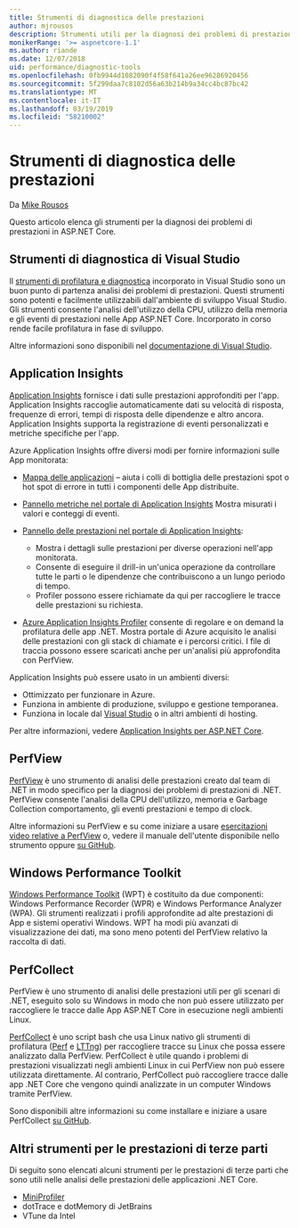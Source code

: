 ```yaml
---
title: Strumenti di diagnostica delle prestazioni
author: mjrousos
description: Strumenti utili per la diagnosi dei problemi di prestazioni nelle App ASP.NET Core.
monikerRange: '>= aspnetcore-1.1'
ms.author: riande
ms.date: 12/07/2018
uid: performance/diagnostic-tools
ms.openlocfilehash: 0fb9944d1082090f4f58f641a26ee96286920456
ms.sourcegitcommit: 5f299daa7c8102d56a63b214b9a34cc4bc87bc42
ms.translationtype: MT
ms.contentlocale: it-IT
ms.lasthandoff: 03/19/2019
ms.locfileid: "58210002"
---
```

# <a name="performance-diagnostic-tools"></a>Strumenti di diagnostica delle prestazioni

Da [Mike Rousos](https://github.com/mjrousos)

Questo articolo elenca gli strumenti per la diagnosi dei problemi di prestazioni in ASP.NET Core.

## <a name="visual-studio-diagnostic-tools"></a>Strumenti di diagnostica di Visual Studio

Il [strumenti di profilatura e diagnostica](/visualstudio/profiling) incorporato in Visual Studio sono un buon punto di partenza analisi dei problemi di prestazioni. Questi strumenti sono potenti e facilmente utilizzabili dall'ambiente di sviluppo Visual Studio. Gli strumenti consente l'analisi dell'utilizzo della CPU, utilizzo della memoria e gli eventi di prestazioni nelle App ASP.NET Core. Incorporato in corso rende facile profilatura in fase di sviluppo.

Altre informazioni sono disponibili nel [documentazione di Visual Studio](/visualstudio/profiling/profiling-overview).

## <a name="application-insights"></a>Application Insights

[Application Insights](/azure/application-insights/app-insights-overview) fornisce i dati sulle prestazioni approfonditi per l'app. Application Insights raccoglie automaticamente dati su velocità di risposta, frequenze di errori, tempi di risposta delle dipendenze e altro ancora. Application Insights supporta la registrazione di eventi personalizzati e metriche specifiche per l'app.

Azure Application Insights offre diversi modi per fornire informazioni sulle App monitorata:

- [Mappa delle applicazioni](/azure/application-insights/app-insights-app-map) – aiuta i colli di bottiglia delle prestazioni spot o hot spot di errore in tutti i componenti delle App distribuite.
- [Pannello metriche nel portale di Application Insights](/azure/application-insights/app-insights-metrics-explorer?toc=/azure/azure-monitor/toc.json) Mostra misurati i valori e conteggi di eventi.
- [Pannello delle prestazioni nel portale di Application Insights](/azure/application-insights/app-insights-tutorial-performance):

  - Mostra i dettagli sulle prestazioni per diverse operazioni nell'app monitorata.
  - Consente di eseguire il drill-in un'unica operazione da controllare tutte le parti o le dipendenze che contribuiscono a un lungo periodo di tempo.
  - Profiler possono essere richiamate da qui per raccogliere le tracce delle prestazioni su richiesta.

- [Azure Application Insights Profiler](/azure/azure-monitor/app/profiler) consente di regolare e on demand la profilatura delle app .NET.  Mostra portale di Azure acquisito le analisi delle prestazioni con gli stack di chiamate e i percorsi critici. I file di traccia possono essere scaricati anche per un'analisi più approfondita con PerfView.

Application Insights può essere usato in un ambienti diversi:

- Ottimizzato per funzionare in Azure.
- Funziona in ambiente di produzione, sviluppo e gestione temporanea.
- Funziona in locale dal [Visual Studio](/azure/application-insights/app-insights-visual-studio) o in altri ambienti di hosting.

Per altre informazioni, vedere [Application Insights per ASP.NET Core](/azure/application-insights/app-insights-asp-net-core).

## <a name="perfview"></a>PerfView

[PerfView](https://github.com/Microsoft/perfview) è uno strumento di analisi delle prestazioni creato dal team di .NET in modo specifico per la diagnosi dei problemi di prestazioni di .NET. PerfView consente l'analisi della CPU dell'utilizzo, memoria e Garbage Collection comportamento, gli eventi prestazioni e tempo di clock.

Altre informazioni su PerfView e su come iniziare a usare [esercitazioni video relative a PerfView](http://channel9.msdn.com/Series/PerfView-Tutorial) o, vedere il manuale dell'utente disponibile nello strumento oppure [su GitHub](https://github.com/Microsoft/perfview).

## <a name="windows-performance-toolkit"></a>Windows Performance Toolkit

[Windows Performance Toolkit](/windows-hardware/test/wpt/) (WPT) è costituito da due componenti: Windows Performance Recorder (WPR) e Windows Performance Analyzer (WPA). Gli strumenti realizzati i profili approfondite ad alte prestazioni di App e sistemi operativi Windows. WPT ha modi più avanzati di visualizzazione dei dati, ma sono meno potenti del PerfView relativo la raccolta di dati.

## <a name="perfcollect"></a>PerfCollect

PerfView è uno strumento di analisi delle prestazioni utili per gli scenari di .NET, eseguito solo su Windows in modo che non può essere utilizzato per raccogliere le tracce dalle App ASP.NET Core in esecuzione negli ambienti Linux.

[PerfCollect](https://github.com/dotnet/coreclr/blob/master/Documentation/project-docs/linux-performance-tracing.md) è uno script bash che usa Linux nativo gli strumenti di profilatura ([Perf](https://perf.wiki.kernel.org/index.php/Main_Page) e [LTTng](https://lttng.org/)) per raccogliere tracce su Linux che possa essere analizzato dalla PerfView. PerfCollect è utile quando i problemi di prestazioni visualizzati negli ambienti Linux in cui PerfView non può essere utilizzata direttamente. Al contrario, PerfCollect può raccogliere tracce dalle app .NET Core che vengono quindi analizzate in un computer Windows tramite PerfView.

Sono disponibili altre informazioni su come installare e iniziare a usare PerfCollect [su GitHub](https://github.com/dotnet/coreclr/blob/master/Documentation/project-docs/linux-performance-tracing.md).

## <a name="other-third-party-performance-tools"></a>Altri strumenti per le prestazioni di terze parti

Di seguito sono elencati alcuni strumenti per le prestazioni di terze parti che sono utili nelle analisi delle prestazioni delle applicazioni .NET Core.

- [MiniProfiler](https://miniprofiler.com/)
- dotTrace e dotMemory di JetBrains
- VTune da Intel
